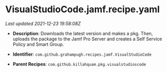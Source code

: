 # VisualStudioCode.jamf.recipe.yaml

_Last updated 2021-12-23 19:58:08Z_

- **Description**: Downloads the latest version and makes a pkg. Then, uploads the package to the Jamf Pro Server and creates a Self Service Policy and Smart Group.

- **Identifier**: `com.github.grahampugh.recipes.jamf.VisualStudioCode`

- **Parent Recipes**: `com.github.killahquam.pkg.visualstudioscode`